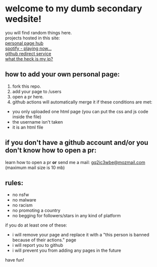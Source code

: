 # welcome to my dumb secondary wedsite!
you will find random things here. <br>
projects hosted in this site: <br>
<a href="https://sctech.mooo.com/pphub.html">personal page hub<br></a>
<a href="https://sctech.mooo.com/spotify.html">spotify - playing now...<br></a>
<a href="https://sctech.mooo.com/gh_index.html">github redirect service<br></a>
<a href="https://sctech.mooo.com/ip.html">what the heck is my ip?<br></a>
## how to add your own personal page:
1. fork this repo.
2. add your page to /users
3. open a pr here.
4. github actions will automatically merge it if these conditions are met:
- you only uploaded one html page (you can put the css and js code inside the file)
- the username isn't taken
- it is an html file
## if you don't have a github account and/or you don't know how to open a pr:
learn how to open a pr **or** send me a mail: gq2ic3wbe@mozmail.com (maximum mail size is 10 mb)
## rules:
- no nsfw
- no malware
- no racism
- no promoting a country
- no begging for followers/stars in any kind of platform

if you do at least one of these:

- i will remove your page and replace it with a "this person is banned because of their actions." page
- i will report you to github
- i will prevent you from adding any pages in the future

have fun!
